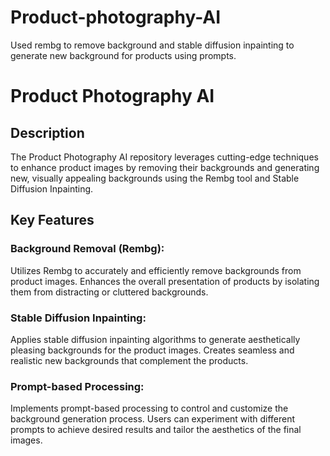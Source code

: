 # Product-photography-AI
Used rembg to remove background and stable diffusion inpainting to generate new background for products using prompts.

# Product Photography AI
## Description
The Product Photography AI repository leverages cutting-edge techniques to enhance product images by removing their backgrounds and generating new, visually appealing backgrounds using the Rembg tool and Stable Diffusion Inpainting.

## Key Features
### Background Removal (Rembg):
Utilizes Rembg to accurately and efficiently remove backgrounds from product images.
Enhances the overall presentation of products by isolating them from distracting or cluttered backgrounds.
### Stable Diffusion Inpainting:
Applies stable diffusion inpainting algorithms to generate aesthetically pleasing backgrounds for the product images.
Creates seamless and realistic new backgrounds that complement the products.
### Prompt-based Processing:
Implements prompt-based processing to control and customize the background generation process.
Users can experiment with different prompts to achieve desired results and tailor the aesthetics of the final images.
